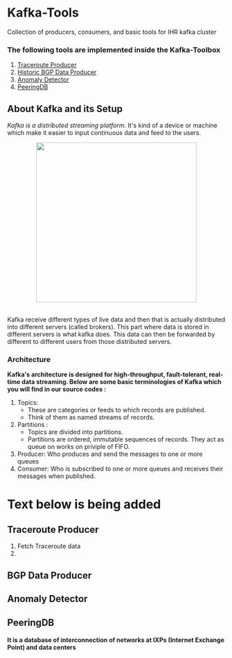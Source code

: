 # Kafka-Tools
Collection of producers, consumers, and basic tools for IHR kafka cluster

### The following tools are implemented inside the Kafka-Toolbox
1. [Traceroute Producer](#traceroute-producer)
2. [Historic BGP Data Producer](#bgp-data-producer)
3. [Anomaly Detector](#anomaly-detector)
4. [PeeringDB](#peeringdb)

## About Kafka and its Setup
<p><i>Kafka is a distributed streaming platform.</i> It's kind of a device or machine which make it easier to input continuous data and feed to the users.</p>
<div align="center">
<img src="https://github.com/user-attachments/assets/5da408e2-757b-457d-9158-2760dd4b8c0a" height="370px">
</div>
<br>
<p>Kafka receive different types of live data and then that is actually distributed into different servers (called brokers). This part where data is stored in different servers is what kafka does. This data can then be forwarded by different to different users from those distributed servers.</p>

### Architecture
<b>Kafka's architecture is designed for high-throughput, fault-tolerant, real-time data streaming. Below are some basic terminologies of Kafka which you will find in our source codes :</b>
<ol>
  <li>Topics:
    <ul>
      <li>These are categories or feeds to which records are published.</li>
      <li>Think of them as named streams of records.</li>
    </ul>
  </li>
  <li>Partitions :
    <ul>
      <li>Topics are divided into partitions.</li>
      <li>Partitions are ordered, immutable sequences of records. They act as queue on works on priviple of FIFO.</li>
    </ul>
  </li>
  <li>
    Producer: Who produces and send the messages to one or more queues
  </li>
  <li>
    Consumer: Who is subscribed to one or more queues and receives their messages when published.
  </li>
</ol>

# Text below is being added
## Traceroute Producer
<ol>
  <li>Fetch Traceroute data</li>
  <li></li>
</ol>

## BGP Data Producer

## Anomaly Detector

## PeeringDB
#### It is a database of interconnection of networks at IXPs (Internet Exchange Point) and data centers
